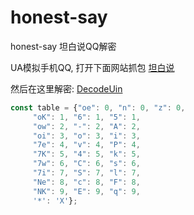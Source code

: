 # honest-say
honest-say 坦白说QQ解密

UA模拟手机QQ, 打开下面网站抓包
[坦白说](https://ti.qq.com/honest-say/my-received.html?_wv=9191&_wwv=132&_qStyle=1&ADTAG=main)

然后在这里解密:
[DecodeUin](https://tai7sy.github.io/honest-say/index.html)

``` JavaScript
const table = {"oe": 0, "n": 0, "z": 0,
     "oK": 1, "6": 1, "5": 1,
     "ow": 2, "-": 2, "A": 2,
     "oi": 3, "o": 3, "i": 3,
     "7e": 4, "v": 4, "P": 4,
     "7K": 5, "4": 5, "k": 5,
     "7w": 6, "C": 6, "s": 6,
     "7i": 7, "S": 7, "l": 7,
     "Ne": 8, "c": 8, "F": 8,
     "NK": 9, "E": 9, "q": 9,
     '*': 'X'};
     
```

